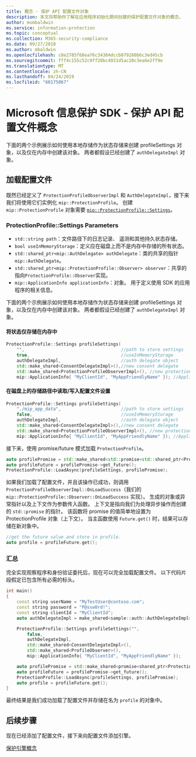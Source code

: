 ```yaml
---
title: 概念 - 保护 API 配置文件对象
description: 本文将帮助你了解在应用程序初始化期间创建的保护配置文件对象的概念。
author: msmbaldwin
ms.service: information-protection
ms.topic: conceptual
ms.collection: M365-security-compliance
ms.date: 09/27/2018
ms.author: mbaldwin
ms.openlocfilehash: c8e2785f68ea76c34384dccb079260b6c3ed45cb
ms.sourcegitcommit: fff4c155c52c9ff20bc4931d5ac20c3ea6e2ff9e
ms.translationtype: MT
ms.contentlocale: zh-CN
ms.lasthandoff: 04/24/2019
ms.locfileid: "60175067"
---
```

# <a name="microsoft-information-protection-sdk---protection-api-profile-concepts"></a>Microsoft 信息保护 SDK - 保护 API 配置文件概念

下面的两个示例展示如何使用本地存储作为状态存储来创建 profileSettings 对象，以及仅在内存中创建该对象。 两者都假设已经创建了 `authDelegateImpl` 对象。

## <a name="load-a-profile"></a>加载配置文件

既然已经定义了 `ProtectionProfileObserverImpl` 和 `AuthDelegateImpl`，接下来我们将使用它们实例化 `mip::ProtectionProfile`。 创建 `mip::ProtectionProfile` 对象需要 [`mip::ProtectionProfile::Settings`](reference/class_mip_ProtectionProfile_settings.md)。

### <a name="protectionprofilesettings-parameters"></a>ProtectionProfile::Settings Parameters

- `std::string path`：文件路径下的日志记录、 遥测和其他持久状态存储。
- `bool useInMemoryStorage`：定义应在磁盘上而不是内存中存储的所有状态。
- `std::shared_ptr<mip::AuthDelegate> authDelegate`：类的共享的指针`mip::AuthDelegate`。
- `std::shared_ptr<mip::ProtectionProfile::Observer> observer`：共享的指向`ProtectionProfile::Observer`实现。
- `mip::ApplicationInfo applicationInfo`：对象。 用于定义使用 SDK 的应用程序的相关信息。

下面的两个示例展示如何使用本地存储作为状态存储来创建 profileSettings 对象，以及仅在内存中创建该对象。 两者都假设已经创建了 `authDelegateImpl` 对象。

#### <a name="store-state-in-memory-only"></a>将状态仅存储在内存中

```cpp
ProtectionProfile::Settings profileSettings(
    "",                                     //path to store settings
    true,                                   //useInMemoryStorage
    authDelegateImpl,                       //auth delegate object
    std::make_shared<ConsentDelegateImpl>(),//new consent delegate
    std::make_shared<ProtectionProfileObserverImpl>(), //new protection profile observer
    mip::ApplicationInfo{ "MyClientId", "MyAppFriendlyName" }); //ApplicationInfo object
```

#### <a name="readwrite-profile-settings-from-storage-path-on-disk"></a>在磁盘上的存储路径中读取/写入配置文件设置

```cpp
ProtectionProfile::Settings profileSettings(
    "./mip_app_data",                       //path to store settings
    false,                                  //useInMemoryStorage
    authDelegateImpl,                       //auth delegate object
    std::make_shared<ConsentDelegateImpl>(),//new consent delegate
    std::make_shared<ProtectionProfileObserverImpl>(), //new protection profile
    mip::ApplicationInfo{ "MyClientId", "MyAppFriendlyName" }); //ApplicationInfo object
```

接下来，使用 promise/future 模式加载 `ProtectionProfile`。

```cpp
auto profilePromise = std::make_shared<std::promise<std::shared_ptr<ProtectionProfile>>>();
auto profileFuture = profilePromise->get_future();
ProtectionProfile::LoadAsync(profileSettings, profilePromise);
```

如果我们加载了配置文件，并且该操作已成功，则调用 `ProtectionProfileObserverImpl::OnLoadSuccess`（我们的 `mip::ProtectionProfile::Observer::OnLoadSuccess` 实现）。 生成的对象或异常指针以及上下文作为参数传入函数。 上下文是指向我们为处理异步操作而创建的 `std::promise` 的指针。 该函数将 promise 的值简单地设置为 ProtectionProfile 对象（上下文）。 当主函数使用 `Future.get()` 时，结果可以存储在新对象中。

```cpp
//get the future value and store in profile.
auto profile = profileFuture.get();
```

### <a name="putting-it-together"></a>汇总

完全实现观察程序和身份验证委托后，现在可以完全加载配置文件。 以下代码片段假定已包含所有必需的标头。

```cpp
int main()
{
    const string userName = "MyTestUser@contoso.com";
    const string password = "P@ssw0rd!";
    const string clientId = "MyClientId";
    auto authDelegateImpl = make_shared<sample::auth::AuthDelegateImpl>(userName, password, clientId);

    ProtectionProfile::Settings profileSettings("",
        false,
        authDelegateImpl,
        std::make_shared<ConsentDelegateImpl>(),
        std::make_shared<ProfileObserver>(),
        mip::ApplicationInfo{ "MyClientId", "MyAppFriendlyName" });

    auto profilePromise = std::make_shared<promise<shared_ptr<ProtectionProfile>>>();
    auto profileFuture = profilePromise->get_future();
    ProtectionProfile::LoadAsync(profileSettings, profilePromise);
    auto profile = profileFuture.get();
}
```

最终结果是我们成功加载了配置文件并存储在名为 `profile` 的对象中。

## <a name="next-steps"></a>后续步骤

现在已经添加了配置文件，接下来向配置文件添加引擎。

[保护引擎概念](concept-profile-engine-protection-engine-cpp.md)
